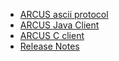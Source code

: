 - [ARCUS ascii protocol](/arcus-server/ARCUS-Server-Ascii-Protocol/1.11/ch01-arcus-basic-concept.md)
- [ARCUS Java Client](/arcus-java-client/1.11/01-arcus-cloud-basics.md)
- [ARCUS C client](/arcus-c-client/1.10/01-arcus-cloud-basics.md)
- [Release Notes](release-notes/README.md)

